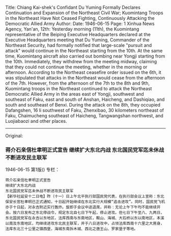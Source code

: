 Title: Chiang Kai-shek's Confidant Du Yuming Formally Declares Continuation and Expansion of the Northeast Civil War; Kuomintang Troops in the Northeast Have Not Ceased Fighting, Continuously Attacking the Democratic Allied Army
Author:
Date: 1946-06-15
Page: 1
Xinhua News Agency, Yan'an, 12th: Yesterday morning (11th), the Kuomintang representative of the Beiping Executive Headquarters declared at the Executive Headquarters meeting that Du Yuming, Commander of the Northeast Security, had formally notified that large-scale "pursuit and attack" would continue in the Northeast starting from the 10th. At the same time, Kuomintang aircraft also carried out bombing near Yongji starting from the 10th. Immediately, they withdrew from the meeting midway, claiming that they could not continue the meeting, whether in the morning or afternoon. According to the Northeast ceasefire order issued on the 6th, it was stipulated that attacks in the Northeast would cease from the afternoon of the 7th. However, from the afternoon of the 7th to the 8th and 9th, Kuomintang troops in the Northeast continued to attack the Northeast Democratic Allied Army in the areas east of Yongji, southwest and southeast of Faku, east and south of Anshan, Haicheng, and Dashiqiao, and south and southeast of Benxi. During the attack on the 8th, they occupied Dafangshen, 16 li southwest of Faku, Zhenxibao, 30 kilometers northeast of Faku, Chaimucheng southeast of Haicheng, Tangwangshan northwest, and Luojiabaozi and other places.



<hr /> 

Original: 


### 蒋介石亲信杜聿明正式宣告  继续扩大东北内战  东北国民党军迄未休战不断进攻民主联军

1946-06-15
第1版()
专栏：

    蒋介石亲信杜聿明正式宣告
    继续扩大东北内战
    东北国民党军迄未休战不断进攻民主联军
    【新华社延安十二日电】昨（十一）日上午北平执行部国民党代表，在执行部会议上宣称：东北保安长官杜聿明已正式通知，十日起开始继续在东北实行大规模“追击进攻”。同时，国民党飞机亦于十日起，对永吉附近实行轰炸。旋即于会议中途退席，并称：无论上午下午均不能继续开会。按六日发布之东北停战令，规定东北自七日下午起，停止进攻。但七日下午至八、九两日，东北国民党军在永吉以东地区，法库西南与东南地区，鞍山、海城、大石桥以东以南地区，本溪以南及东南地区，均继续进攻东北民主联军，并于八日进攻中，占领法库西南十六里之大房身，法库东北三十公里之镇西堡，海城东南拆木城、西北之唐王山、罗家堡子等地。
